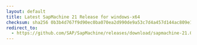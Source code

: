 ```yaml
---
layout: default
title: Latest SapMachine 21 Release for windows-x64
checksum: sha256 0b3b4d767f9d90ec0ba070ea2d990de9a53c7d4a457d144ac809e1d7c280b919
redirect_to:
  - https://github.com/SAP/SapMachine/releases/download/sapmachine-21.0.5/sapmachine-jre-21.0.5_windows-x64_bin.zip
---
```

